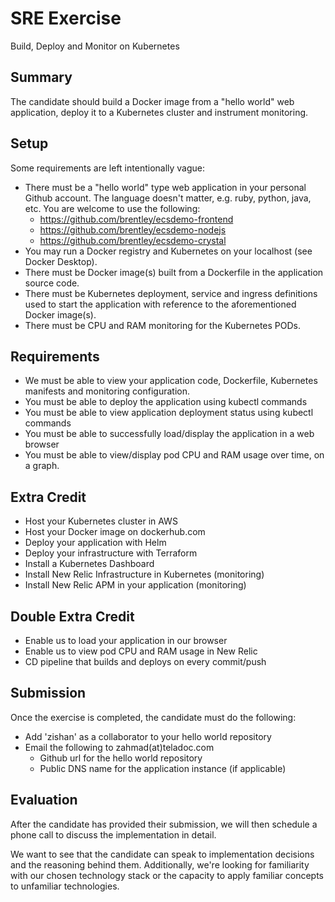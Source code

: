 # SRE Exercise
Build, Deploy and Monitor on Kubernetes

## Summary

The candidate should build a Docker image from a "hello world" web application, deploy it to a Kubernetes cluster and instrument monitoring.

## Setup
Some requirements are left intentionally vague:

  * There must be a "hello world" type web application in your personal Github account. The language doesn't matter, e.g. ruby, python, java, etc. You are welcome to use the following:
    * https://github.com/brentley/ecsdemo-frontend
    * https://github.com/brentley/ecsdemo-nodejs
    * https://github.com/brentley/ecsdemo-crystal
  * You may run a Docker registry and Kubernetes on your localhost (see Docker Desktop).
  * There must be Docker image(s) built from a Dockerfile in the application source code.
  * There must be Kubernetes deployment, service and ingress definitions used to start the application with reference to the aforementioned Docker image(s).
  * There must be CPU and RAM monitoring for the Kubernetes PODs.

## Requirements
  * We must be able to view your application code, Dockerfile, Kubernetes manifests and monitoring configuration.
  * You must be able to deploy the application using kubectl commands
  * You must be able to view application deployment status using kubectl commands
  * You must be able to successfully load/display the application in a web browser
  * You must be able to view/display pod CPU and RAM usage over time, on a graph.

## Extra Credit
  * Host your Kubernetes cluster in AWS
  * Host your Docker image on dockerhub.com
  * Deploy your application with Helm
  * Deploy your infrastructure with Terraform
  * Install a Kubernetes Dashboard
  * Install New Relic Infrastructure in Kubernetes (monitoring)
  * Install New Relic APM in your application (monitoring)

## Double Extra Credit
  * Enable us to load your application in our browser
  * Enable us to view pod CPU and RAM usage in New Relic
  * CD pipeline that builds and deploys on every commit/push

## Submission
Once the exercise is completed, the candidate must do the following:

 * Add 'zishan' as a collaborator to your hello world repository
 * Email the following to zahmad(at)teladoc.com
   * Github url for the hello world repository
   * Public DNS name for the application instance (if applicable)

## Evaluation
After the candidate has provided their submission, we will then schedule a phone call to discuss the implementation in detail.

We want to see that the candidate can speak to implementation decisions and the reasoning behind them. Additionally, we're looking for familiarity with our chosen technology stack or the capacity to apply familiar concepts to unfamiliar technologies.
